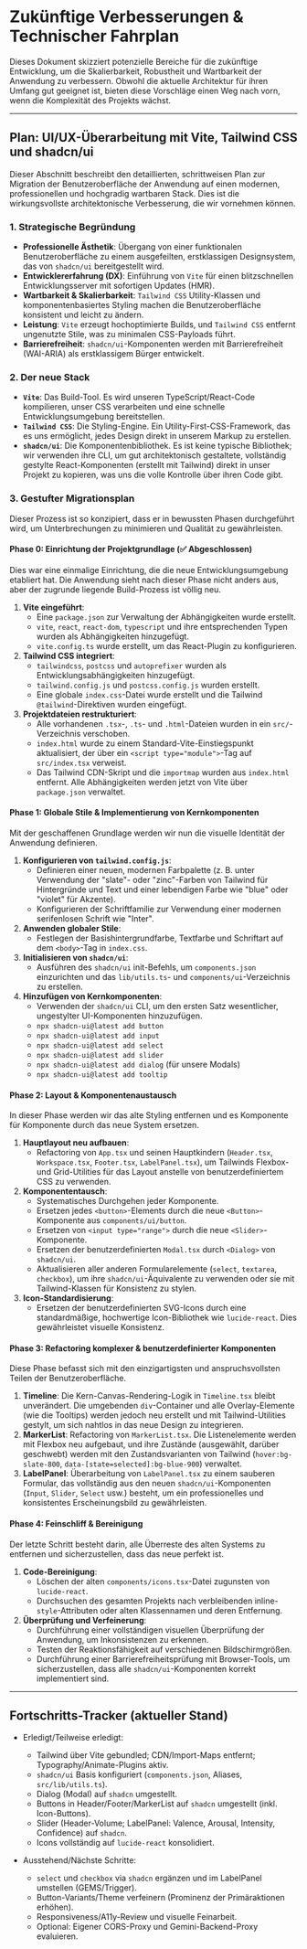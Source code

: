 # Zukünftige Verbesserungen & Technischer Fahrplan

Dieses Dokument skizziert potenzielle Bereiche für die zukünftige Entwicklung, um die Skalierbarkeit, Robustheit und Wartbarkeit der Anwendung zu verbessern. Obwohl die aktuelle Architektur für ihren Umfang gut geeignet ist, bieten diese Vorschläge einen Weg nach vorn, wenn die Komplexität des Projekts wächst.

---

## Plan: UI/UX-Überarbeitung mit Vite, Tailwind CSS und shadcn/ui

Dieser Abschnitt beschreibt den detaillierten, schrittweisen Plan zur Migration der Benutzeroberfläche der Anwendung auf einen modernen, professionellen und hochgradig wartbaren Stack. Dies ist die wirkungsvollste architektonische Verbesserung, die wir vornehmen können.

### 1. Strategische Begründung

-   **Professionelle Ästhetik**: Übergang von einer funktionalen Benutzeroberfläche zu einem ausgefeilten, erstklassigen Designsystem, das von `shadcn/ui` bereitgestellt wird.
-   **Entwicklererfahrung (DX)**: Einführung von `Vite` für einen blitzschnellen Entwicklungsserver mit sofortigen Updates (HMR).
-   **Wartbarkeit & Skalierbarkeit**: `Tailwind CSS` Utility-Klassen und komponentenbasiertes Styling machen die Benutzeroberfläche konsistent und leicht zu ändern.
-   **Leistung**: `Vite` erzeugt hochoptimierte Builds, und `Tailwind CSS` entfernt ungenutzte Stile, was zu minimalen CSS-Payloads führt.
-   **Barrierefreiheit**: `shadcn/ui`-Komponenten werden mit Barrierefreiheit (WAI-ARIA) als erstklassigem Bürger entwickelt.

### 2. Der neue Stack

-   **`Vite`**: Das Build-Tool. Es wird unseren TypeScript/React-Code kompilieren, unser CSS verarbeiten und eine schnelle Entwicklungsumgebung bereitstellen.
-   **`Tailwind CSS`**: Die Styling-Engine. Ein Utility-First-CSS-Framework, das es uns ermöglicht, jedes Design direkt in unserem Markup zu erstellen.
-   **`shadcn/ui`**: Die Komponentenbibliothek. Es ist keine typische Bibliothek; wir verwenden ihre CLI, um gut architektonisch gestaltete, vollständig gestylte React-Komponenten (erstellt mit Tailwind) direkt in unser Projekt zu kopieren, was uns die volle Kontrolle über ihren Code gibt.

### 3. Gestufter Migrationsplan

Dieser Prozess ist so konzipiert, dass er in bewussten Phasen durchgeführt wird, um Unterbrechungen zu minimieren und Qualität zu gewährleisten.

#### Phase 0: Einrichtung der Projektgrundlage (✅ Abgeschlossen)

Dies war eine einmalige Einrichtung, die die neue Entwicklungsumgebung etabliert hat. Die Anwendung sieht nach dieser Phase nicht anders aus, aber der zugrunde liegende Build-Prozess ist völlig neu.

1.  **Vite eingeführt**:
    -   Eine `package.json` zur Verwaltung der Abhängigkeiten wurde erstellt.
    -   `vite`, `react`, `react-dom`, `typescript` und ihre entsprechenden Typen wurden als Abhängigkeiten hinzugefügt.
    -   `vite.config.ts` wurde erstellt, um das React-Plugin zu konfigurieren.
2.  **Tailwind CSS integriert**:
    -   `tailwindcss`, `postcss` und `autoprefixer` wurden als Entwicklungsabhängigkeiten hinzugefügt.
    -   `tailwind.config.js` und `postcss.config.js` wurden erstellt.
    -   Eine globale `index.css`-Datei wurde erstellt und die Tailwind `@tailwind`-Direktiven wurden eingefügt.
3.  **Projektdateien restrukturiert**:
    -   Alle vorhandenen `.tsx`-, `.ts`- und `.html`-Dateien wurden in ein `src/`-Verzeichnis verschoben.
    -   `index.html` wurde zu einem Standard-Vite-Einstiegspunkt aktualisiert, der über ein `<script type="module">`-Tag auf `src/index.tsx` verweist.
    -   Das Tailwind CDN-Skript und die `importmap` wurden aus `index.html` entfernt. Alle Abhängigkeiten werden jetzt von Vite über `package.json` verwaltet.

#### Phase 1: Globale Stile & Implementierung von Kernkomponenten

Mit der geschaffenen Grundlage werden wir nun die visuelle Identität der Anwendung definieren.

1.  **Konfigurieren von `tailwind.config.js`**:
    -   Definieren einer neuen, modernen Farbpalette (z. B. unter Verwendung der "slate"- oder "zinc"-Farben von Tailwind für Hintergründe und Text und einer lebendigen Farbe wie "blue" oder "violet" für Akzente).
    -   Konfigurieren der Schriftfamilie zur Verwendung einer modernen serifenlosen Schrift wie "Inter".
2.  **Anwenden globaler Stile**:
    -   Festlegen der Basishintergrundfarbe, Textfarbe und Schriftart auf dem `<body>`-Tag in `index.css`.
3.  **Initialisieren von `shadcn/ui`**:
    -   Ausführen des `shadcn/ui` init-Befehls, um `components.json` einzurichten und das `lib/utils.ts`- und `components/ui`-Verzeichnis zu erstellen.
4.  **Hinzufügen von Kernkomponenten**:
    -   Verwenden der `shadcn/ui` CLI, um den ersten Satz wesentlicher, ungestylter UI-Komponenten hinzuzufügen.
    -   `npx shadcn-ui@latest add button`
    -   `npx shadcn-ui@latest add input`
    -   `npx shadcn-ui@latest add select`
    -   `npx shadcn-ui@latest add slider`
    -   `npx shadcn-ui@latest add dialog` (für unsere Modals)
    -   `npx shadcn-ui@latest add tooltip`

#### Phase 2: Layout & Komponentenaustausch

In dieser Phase werden wir das alte Styling entfernen und es Komponente für Komponente durch das neue System ersetzen.

1.  **Hauptlayout neu aufbauen**:
    -   Refactoring von `App.tsx` und seinen Hauptkindern (`Header.tsx`, `Workspace.tsx`, `Footer.tsx`, `LabelPanel.tsx`), um Tailwinds Flexbox- und Grid-Utilities für das Layout anstelle von benutzerdefiniertem CSS zu verwenden.
2.  **Komponententausch**:
    -   Systematisches Durchgehen jeder Komponente.
    -   Ersetzen jedes `<button>`-Elements durch die neue `<Button>`-Komponente aus `components/ui/button`.
    -   Ersetzen von `<input type="range">` durch die neue `<Slider>`-Komponente.
    -   Ersetzen der benutzerdefinierten `Modal.tsx` durch `<Dialog>` von `shadcn/ui`.
    -   Aktualisieren aller anderen Formularelemente (`select`, `textarea`, `checkbox`), um ihre `shadcn/ui`-Äquivalente zu verwenden oder sie mit Tailwind-Klassen für Konsistenz zu stylen.
3.  **Icon-Standardisierung**:
    -   Ersetzen der benutzerdefinierten SVG-Icons durch eine standardmäßige, hochwertige Icon-Bibliothek wie `lucide-react`. Dies gewährleistet visuelle Konsistenz.

#### Phase 3: Refactoring komplexer & benutzerdefinierter Komponenten

Diese Phase befasst sich mit den einzigartigsten und anspruchsvollsten Teilen der Benutzeroberfläche.

1.  **Timeline**: Die Kern-Canvas-Rendering-Logik in `Timeline.tsx` bleibt unverändert. Die umgebenden `div`-Container und alle Overlay-Elemente (wie die Tooltips) werden jedoch neu erstellt und mit Tailwind-Utilities gestylt, um sich nahtlos in das neue Design zu integrieren.
2.  **MarkerList**: Refactoring von `MarkerList.tsx`. Die Listenelemente werden mit Flexbox neu aufgebaut, und ihre Zustände (ausgewählt, darüber geschwebt) werden mit den Zustandsvarianten von Tailwind (`hover:bg-slate-800`, `data-[state=selected]:bg-blue-900`) verwaltet.
3.  **LabelPanel**: Überarbeitung von `LabelPanel.tsx` zu einem sauberen Formular, das vollständig aus den neuen `shadcn/ui`-Komponenten (`Input`, `Slider`, `Select` usw.) besteht, um ein professionelles und konsistentes Erscheinungsbild zu gewährleisten.

#### Phase 4: Feinschliff & Bereinigung

Der letzte Schritt besteht darin, alle Überreste des alten Systems zu entfernen und sicherzustellen, dass das neue perfekt ist.

1.  **Code-Bereinigung**:
    -   Löschen der alten `components/icons.tsx`-Datei zugunsten von `lucide-react`.
    -   Durchsuchen des gesamten Projekts nach verbleibenden inline-`style`-Attributen oder alten Klassennamen und deren Entfernung.
2.  **Überprüfung und Verfeinerung**:
    -   Durchführung einer vollständigen visuellen Überprüfung der Anwendung, um Inkonsistenzen zu erkennen.
    -   Testen der Reaktionsfähigkeit auf verschiedenen Bildschirmgrößen.
    -   Durchführung einer Barrierefreiheitsprüfung mit Browser-Tools, um sicherzustellen, dass alle `shadcn/ui`-Komponenten korrekt implementiert sind.

---

## Fortschritts-Tracker (aktueller Stand)

- Erledigt/Teilweise erledigt:
  - Tailwind über Vite gebundled; CDN/Import-Maps entfernt; Typography/Animate-Plugins aktiv.
  - `shadcn/ui` Basis konfiguriert (`components.json`, Aliases, `src/lib/utils.ts`).
  - Dialog (Modal) auf `shadcn` umgestellt.
  - Buttons in Header/Footer/MarkerList auf `shadcn` umgestellt (inkl. Icon-Buttons).
  - Slider (Header-Volume; LabelPanel: Valence, Arousal, Intensity, Confidence) auf `shadcn`.
  - Icons vollständig auf `lucide-react` konsolidiert.

- Ausstehend/Nächste Schritte:
  - `select` und `checkbox` via `shadcn` ergänzen und im LabelPanel umstellen (GEMS/Trigger).
  - Button-Variants/Theme verfeinern (Prominenz der Primäraktionen erhöhen).
  - Responsiveness/A11y-Review und visuelle Feinarbeit.
  - Optional: Eigener CORS-Proxy und Gemini-Backend-Proxy evaluieren.

